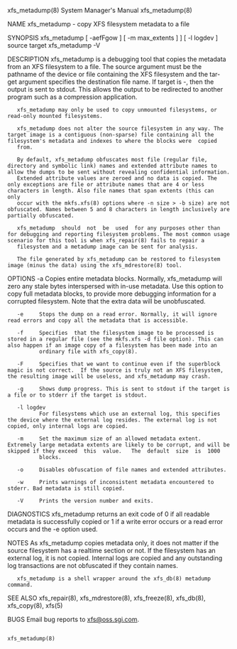 xfs_metadump(8)                                                                            System Manager's Manual                                                                            xfs_metadump(8)



NAME
       xfs_metadump - copy XFS filesystem metadata to a file

SYNOPSIS
       xfs_metadump [ -aefFgow ] [ -m max_extents ] ] [ -l logdev ] source target
       xfs_metadump -V

DESCRIPTION
       xfs_metadump is a debugging tool that copies the metadata from an XFS filesystem to a file.  The source argument must be the pathname of the device or file containing the XFS filesystem and the tar-
       get argument specifies the destination file name.  If target is -, then the output is sent to stdout. This allows the output to be redirected to another program such as a compression application.

       xfs_metadump may only be used to copy unmounted filesystems, or read-only mounted filesystems.

       xfs_metadump does not alter the source filesystem in any way. The target image is a contiguous (non-sparse) file containing all the filesystem's metadata and indexes to where the blocks were  copied
       from.

       By default, xfs_metadump obfuscates most file (regular file, directory and symbolic link) names and extended attribute names to allow the dumps to be sent without revealing confidential information.
       Extended attribute values are zeroed and no data is copied. The only exceptions are file or attribute names that are 4 or less characters in length. Also file names that span extents (this can  only
       occur with the mkfs.xfs(8) options where -n size > -b size) are not obfuscated. Names between 5 and 8 characters in length inclusively are partially obfuscated.

       xfs_metadump  should  not  be  used  for any purposes other than for debugging and reporting filesystem problems. The most common usage scenario for this tool is when xfs_repair(8) fails to repair a
       filesystem and a metadump image can be sent for analysis.

       The file generated by xfs_metadump can be restored to filesystem image (minus the data) using the xfs_mdrestore(8) tool.

OPTIONS
       -a     Copies entire metadata blocks.  Normally, xfs_metadump will zero any stale bytes interspersed with in-use metadata.  Use this option to copy full metadata blocks, to  provide  more  debugging
              information for a corrupted filesystem.  Note that the extra data will be unobfuscated.

       -e     Stops the dump on a read error. Normally, it will ignore read errors and copy all the metadata that is accessible.

       -f     Specifies  that the filesystem image to be processed is stored in a regular file (see the mkfs.xfs -d file option). This can also happen if an image copy of a filesystem has been made into an
              ordinary file with xfs_copy(8).

       -F     Specifies that we want to continue even if the superblock magic is not correct.  If the source is truly not an XFS filesystem, the resulting image will be useless, and xfs_metadump may crash.

       -g     Shows dump progress. This is sent to stdout if the target is a file or to stderr if the target is stdout.

       -l logdev
              For filesystems which use an external log, this specifies the device where the external log resides. The external log is not copied, only internal logs are copied.

       -m     Set the maximum size of an allowed metadata extent.  Extremely large metadata extents are likely to be corrupt, and will be skipped if they exceed  this  value.   The  default  size  is  1000
              blocks.

       -o     Disables obfuscation of file names and extended attributes.

       -w     Prints warnings of inconsistent metadata encountered to stderr. Bad metadata is still copied.

       -V     Prints the version number and exits.

DIAGNOSTICS
       xfs_metadump returns an exit code of 0 if all readable metadata is successfully copied or 1 if a write error occurs or a read error occurs and the -e option used.

NOTES
       As xfs_metadump copies metadata only, it does not matter if the source filesystem has a realtime section or not. If the filesystem has an external log, it is not copied. Internal logs are copied and
       any outstanding log transactions are not obfuscated if they contain names.

       xfs_metadump is a shell wrapper around the xfs_db(8) metadump command.

SEE ALSO
       xfs_repair(8), xfs_mdrestore(8), xfs_freeze(8), xfs_db(8), xfs_copy(8), xfs(5)

BUGS
       Email bug reports to xfs@oss.sgi.com.



                                                                                                                                                                                              xfs_metadump(8)
